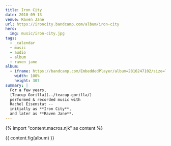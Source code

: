 ```yaml
---
title: Iron City
date: 2010-09-13
venue: Raven Jane
url: https://ironcity.bandcamp.com/album/iron-city
hero:
  img: music/iron-city.jpg
tags:
  - _calendar
  - music
  - audio
  - album
  - raven jane
album:
  - iframe: https://bandcamp.com/EmbeddedPlayer/album=2816247102/size=large/bgcol=ffffff/linkcol=0687f5/artwork=small/transparent=true/
    width: 100%
    height: 307
summary: |
  For a few years,
  [Teacup Gorilla](../teacup-gorilla/)
  performed & recorded music with
  Rachel Eisenstat --
  initially as **Iron City**,
  and later as **Raven Jane**.
---
```


{% import "content.macros.njk" as content %}

{{ content.fig(album) }}
